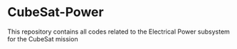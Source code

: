 # CubeSat-Power
This repository contains all codes related to the Electrical Power subsystem for the CubeSat mission
